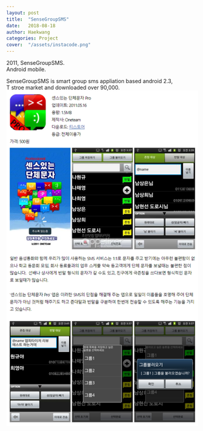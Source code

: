 ```yaml
---
layout: post
title:  "SenseGroupSMS"
date:   2018-08-18
author: Haekwang
categories: Project
cover:  "/assets/instacode.png"
---
```

  
2011, SenseGroupSMS.    
Android mobile.  
     
SenseGroupSMS is smart group sms appliation based android 2.3,      
T stroe market and downloaded over 90,000.    
<img src="/assets/res/20180818/20180818_2_1.PNG" alt="image1" width="600px"/>  
    
